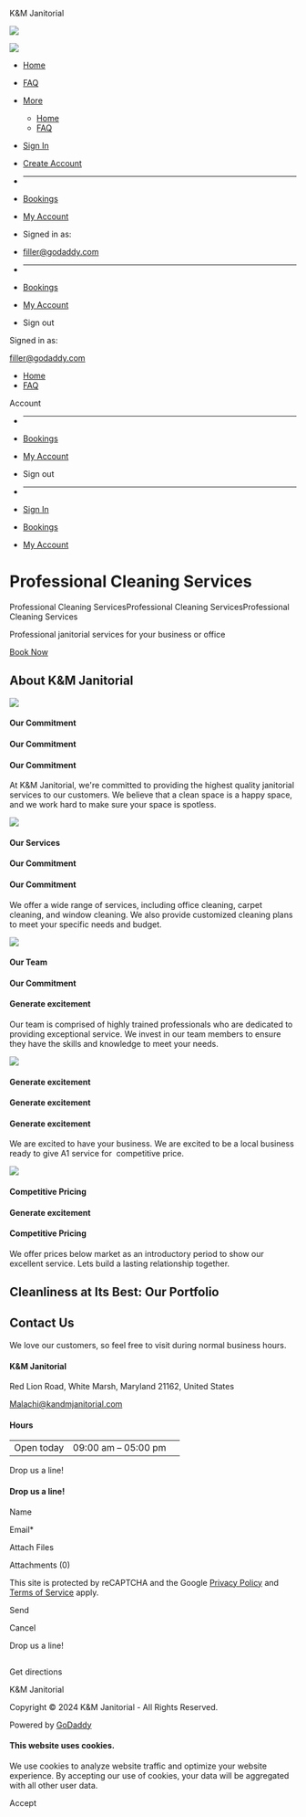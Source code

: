 K&M Janitorial



[![](https://isteam.wsimg.com/studio-projects/over-projects-api/logos/918f4340-688c-456a-97f7-d59dd63e0613/6738d659-e948-4678-9851-22cb5493b095/logo.jpg/:/gis/:/rs=h:90,cg:true,m/qt=q:95)](/)

[![](https://isteam.wsimg.com/studio-projects/over-projects-api/logos/918f4340-688c-456a-97f7-d59dd63e0613/6738d659-e948-4678-9851-22cb5493b095/logo.jpg/:/gis/:/rs=h:90,cg:true,m/qt=q:95)](/)

* [Home](/)
* [FAQ](/faq)
* [More](#)

  + [Home](/)
  + [FAQ](/faq)

* [Sign In](/m/account)
* [Create Account](/m/create-account)
* ---
* [Bookings](/m/bookings)
* [My Account](/m/account)

* Signed in as:
* filler@godaddy.com
* ---
* [Bookings](/m/bookings)
* [My Account](/m/account)
* Sign out

Signed in as:

filler@godaddy.com

* [Home](/)
* [FAQ](/faq)

Account

* ---
* [Bookings](/m/bookings)
* [My Account](/m/account)
* Sign out

* ---
* [Sign In](/m/account)
* [Bookings](/m/bookings)
* [My Account](/m/account)

Professional Cleaning Services
==============================

Professional Cleaning ServicesProfessional Cleaning ServicesProfessional Cleaning Services

Professional janitorial services for your business or office

[Book Now](/)

About K&M Janitorial
--------------------

![](//img1.wsimg.com/isteam/stock/86101/:/rs=w:365,h:365,cg:true,m/cr=w:365,h:365)

#### Our Commitment

#### Our Commitment

#### Our Commitment

At K&M Janitorial, we're committed to providing the highest quality janitorial services to our customers. We believe that a clean space is a happy space, and we work hard to make sure your space is spotless.

![](//img1.wsimg.com/isteam/stock/120/:/rs=w:365,h:365,cg:true,m/cr=w:365,h:365)

#### Our Services

#### Our Commitment

#### Our Commitment

We offer a wide range of services, including office cleaning, carpet cleaning, and window cleaning. We also provide customized cleaning plans to meet your specific needs and budget.

![](//img1.wsimg.com/isteam/stock/D1ZrR05/:/rs=w:365,h:365,cg:true,m/cr=w:365,h:365)

#### Our Team

#### Our Commitment

#### Generate excitement

Our team is comprised of highly trained professionals who are dedicated to providing exceptional service. We invest in our team members to ensure they have the skills and knowledge to meet your needs.

![   ](//img1.wsimg.com/isteam/stock/3491/:/cr=t:0%25,l:14.53%25,w:70.94%25,h:100%25/rs=w:365,h:365,cg:true)

#### Generate excitement

#### Generate excitement

#### Generate excitement

We are excited to have your business. We are excited to be a local business ready to give A1 service for  competitive price.

![](//img1.wsimg.com/isteam/stock/86034/:/rs=w:365,h:365,cg:true,m/cr=w:365,h:365)

#### Competitive Pricing

#### Generate excitement

#### Competitive Pricing

We offer prices below market as an introductory period to show our excellent service. Lets build a lasting relationship together.

Cleanliness at Its Best: Our Portfolio
--------------------------------------

Contact Us
----------

We love our customers, so feel free to visit during normal business hours.

#### K&M Janitorial

Red Lion Road, White Marsh, Maryland 21162, United States

[Malachi@kandmjanitorial.com](mailto:Malachi@kandmjanitorial.com)

#### Hours

|  |  |  |
| --- | --- | --- |
| Open today | 09:00 am – 05:00 pm |  |

Drop us a line!

#### Drop us a line!

Name

Email\*

Attach Files

Attachments (0)

This site is protected by reCAPTCHA and the Google [Privacy Policy](https://policies.google.com/privacy) and [Terms of Service](https://policies.google.com/terms) apply.

Send

Cancel

Drop us a line!

![](data:image/gif;base64,R0lGODlhAQABAAD/ACwAAAAAAQABAAACADs=)

Get directions

K&M Janitorial

Copyright © 2024 K&M Janitorial - All Rights Reserved.

Powered by [GoDaddy](https://www.godaddy.com/websites/website-builder?isc=pwugc&utm_source=wsb&utm_medium=applications&utm_campaign=en-us_corp_applications_base)

#### This website uses cookies.

We use cookies to analyze website traffic and optimize your website experience. By accepting our use of cookies, your data will be aggregated with all other user data.

Accept